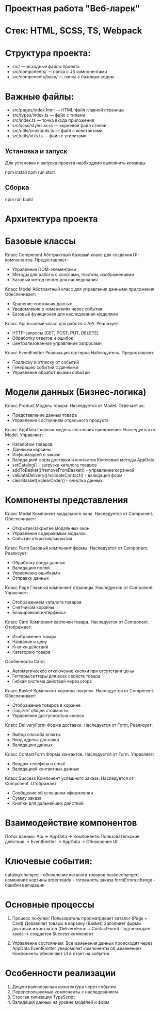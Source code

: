 # Проектная работа "Веб-ларек"

# Стек: HTML, SCSS, TS, Webpack

# Структура проекта:
- src/ — исходные файлы проекта
- src/components/ — папка с JS компонентами
- src/components/base/ — папка с базовым кодом

# Важные файлы:
- src/pages/index.html — HTML-файл главной страницы
- src/types/index.ts — файл с типами
- src/index.ts — точка входа приложения
- src/scss/styles.scss — корневой файл стилей
- src/utils/constants.ts — файл с константами
- src/utils/utils.ts — файл с утилитами

## Установка и запуск
Для установки и запуска проекта необходимо выполнить команды

npm install
npm run start

## Сборка
npm run build

# Архитектура проекта

# Базовые классы

Класс Component<T>
Абстрактный базовый класс для создания UI-компонентов. Предоставляет:
- Управление DOM-элементами
- Методы для работы с классами, текстом, изображениями
- Базовый метод render для наследования

Класс Model<T>
Абстрактный класс для управления данными приложения. Обеспечивает:
- Хранение состояния данных
- Уведомление о изменениях через события
- Базовый функционал для наследования моделями

Класс Api
Базовый класс для работы с API. Реализует:
- HTTP-запросы (GET, POST, PUT, DELETE)
- Обработку ответов и ошибок
- Централизованное управление запросами

Класс EventEmitter
Реализация паттерна Наблюдатель. Предоставляет:
- Подписку и отписку от событий
- Генерацию событий с данными
- Управление обработчиками событий

# Модели данных (Бизнес-логика)
Класс Product
Модель товара. Наследуется от Model<IProduct>. Отвечает за:
- Представление данных товара
- Управление состоянием отдельного продукта

Класс AppData
Главная модель состояния приложения. Наследуется от Model<IAppState>. Управляет:
- Каталогом товаров
- Данными корзины
- Информацией о заказе
- Валидацией форм доставки и контактов
Ключевые методы AppData:
- setCatalog() - загрузка каталога товаров
- addToBasket()/removeFromBasket() - управление корзиной
- validateDelivery()/validateContact() - валидация форм
- clearBasket()/clearOrder() - очистка данных

# Компоненты представления
Класс Modal
Компонент модального окна. Наследуется от Component<IModalData>. Обеспечивает:
- Открытие/закрытие модальных окон
- Управление содержимым модалок
- События открытия/закрытия

Класс Form
Базовый компонент формы. Наследуется от Component<IFormState>. Реализует:
- Обработку ввода данных
- Валидацию полей
- Управление ошибками
- Отправку данных

Класс Page
Главный компонент страницы. Наследуется от Component<IPage>. Управляет:
- Отображением каталога товаров
- Счетчиком корзины
- Блокировкой интерфейса

Класс Card
Компонент карточки товара. Наследуется от Component<ICard>. Отображает:
- Изображение товара
- Название и цену
- Кнопки действий
- Категорию товара

Особенности Card:
- Автоматическое отключение кнопки при отсутствии цены
- Геттеры/сеттеры для всех свойств товара
- Гибкая система действий через props

Класс Basket
Компонент корзины покупок. Наследуется от Component<IBasketView>. Обеспечивает:
- Отображение товаров в корзине
- Подсчет общей стоимости
- Управление доступностью кнопок

Класс DeliveryForm
Форма доставки. Наследуется от Form<IDeliveryForm>. Реализует:
- Выбор способа оплаты
- Ввод адреса доставки
- Валидацию данных

Класс ContactForm
Форма контактов. Наследуется от Form<IContactForm>. Управляет:
- Вводом телефона и email
- Валидацией контактных данных

Класс Success
Компонент успешного заказа. Наследуется от Component<ISuccess>. Отображает:
- Сообщение об успешном оформлении
- Сумму заказа
- Кнопки для дальнейших действий

# Взаимодействие компонентов
Поток данных:
Api → AppData → Компоненты
Пользовательские действия → EventEmitter → AppData → Обновление UI

# Ключевые события:
catalog:changed - обновление каталога товаров
basket:changed - изменение корзины
order:ready - готовность заказа
formErrors:change - ошибки валидации

# Основные процессы
1. Процесс покупки:
Пользователь просматривает каталог (Page + Card)
Добавляет товары в корзину (Basket)
Заполняет формы доставки и контактов (DeliveryForm + ContactForm)
Подтверждает заказ → создается Success компонент

2. Управление состоянием:
Все изменения данных происходят через AppData
EventEmitter уведомляет компоненты об изменениях
Компоненты обновляют UI в ответ на события

# Особенности реализации
1. Децентрализованная архитектура через события
2. Переиспользуемые компоненты с наследованием
3. Строгая типизация TypeScript
4. Валидация данных на уровне моделей и форм
